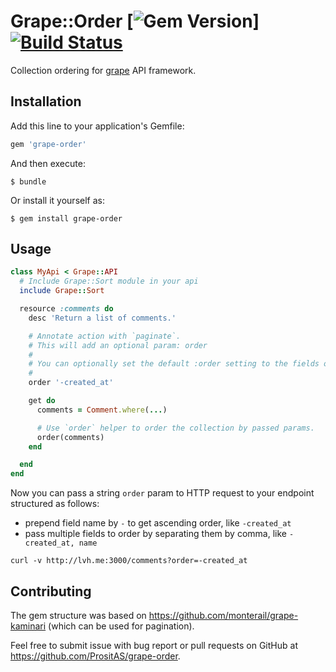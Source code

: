 # Grape::Order [![Gem Version](https://badge.fury.io/rb/grape-order.png)][![Build Status](https://semaphoreci.com/api/v1/prositas/grape-order/branches/master/badge.svg)](https://semaphoreci.com/prositas/grape-order)

Collection ordering for [grape](https://github.com/intridea/grape) API framework.

## Installation

Add this line to your application's Gemfile:

```ruby
gem 'grape-order'
```

And then execute:

```
$ bundle
```

Or install it yourself as:

```
$ gem install grape-order
```

## Usage

```ruby
class MyApi < Grape::API
  # Include Grape::Sort module in your api
  include Grape::Sort

  resource :comments do
    desc 'Return a list of comments.'

    # Annotate action with `paginate`.
    # This will add an optional param: order
    #
    # You can optionally set the default :order setting to the fields of your choice.
    #
    order '-created_at'

    get do
      comments = Comment.where(...)

      # Use `order` helper to order the collection by passed params.
      order(comments)
    end

  end
end
```

Now you can pass a string `order` param to HTTP request to your endpoint structured as follows:

- prepend field name by `-` to get ascending order, like `-created_at`
- pass multiple fields to order by separating them by comma, like `-created_at, name`

```
curl -v http://lvh.me:3000/comments?order=-created_at
```

## Contributing

The gem structure was based on https://github.com/monterail/grape-kaminari 
(which can be used for pagination).

Feel free to submit issue with bug report or pull requests on GitHub at https://github.com/PrositAS/grape-order.